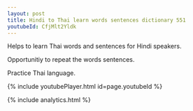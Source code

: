 ```yaml
---
layout: post
title: Hindi to Thai learn words sentences dictionary 551 
youtubeId: CfjMlt2Yldk
---
```

 
 
Helps to learn Thai words and sentences for Hindi speakers.

Opportunitiy to repeat the words sentences. 

Practice Thai language. 
 
{% include youtubePlayer.html id=page.youtubeId %}
 
 
{% include analytics.html %}